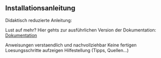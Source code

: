 ## Installationsanleitung 

Didaktisch reduzierte Anleitung: 


Lust auf mehr? Hier gehts zur ausführlichen Version der Dokumentation: [Dokumentation](WS_Router/M306Router/Installationsanleitung.md\Install.md "Dokumentation")


Anweisungen verstaendlich und nachvollziehbar
Keine fertigen Loesungsschritte aufzeigen
Hilfestellung (Tipps, Quellen...)


